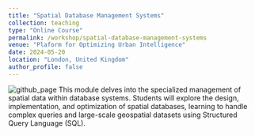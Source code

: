 ```yaml
---
title: "Spatial Database Management Systems"
collection: teaching
type: "Online Course"
permalink: /workshop/spatial-database-management-systems
venue: "Plaform for Optimizing Urban Intelligence"
date: 2024-05-20
location: "London, United Kingdom"
author_profile: false
---
```


![github_page](https://www.dropbox.com/scl/fi/4noldptygy8b9srev2rau/spatial-database-management-system.jpg?rlkey=pfbedg5pmivr4ha9euk5aiksq&raw=1)
This module delves into the specialized management of spatial data within database systems. Students will explore the design, implementation, and optimization of spatial databases, learning to handle complex queries and large-scale geospatial datasets using Structured Query Language (SQL).